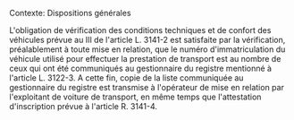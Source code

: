 Contexte: Dispositions générales

L'obligation de vérification des conditions techniques et de confort des véhicules prévue au III de l'article L. 3141-2 est satisfaite par la vérification, préalablement à toute mise en relation, que le numéro d'immatriculation du véhicule utilisé pour effectuer la prestation de transport est au nombre de ceux qui ont été communiqués au gestionnaire du registre mentionné à l'article L. 3122-3. A cette fin, copie de la liste communiquée au gestionnaire du registre est transmise à l'opérateur de mise en relation par l'exploitant de voiture de transport, en même temps que l'attestation d'inscription prévue à l'article R. 3141-4.